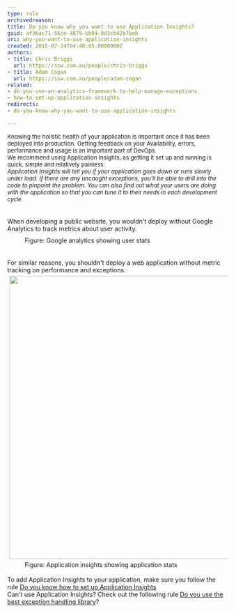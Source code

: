 ```yaml
---
type: rule
archivedreason: 
title: Do you know why you want to use Application Insights?
guid: af36ac71-56ce-4879-bb04-0d3cb42b7beb
uri: why-you-want-to-use-application-insights
created: 2015-07-24T04:40:05.0000000Z
authors:
- title: Chris Briggs
  url: https://ssw.com.au/people/chris-briggs
- title: Adam Cogan
  url: https://ssw.com.au/people/adam-cogan
related:
- do-you-use-an-analytics-framework-to-help-manage-exceptions
- how-to-set-up-application-insights
redirects:
- do-you-know-why-you-want-to-use-application-insights

---
```



<div><font size="2">Knowing the holistic health of your application is important once it has been deployed into production. Getting feedback on your Availability, errors, performance and usage is an important part of DevOps.<br>We recommend using Application Insights, as getting it set up and running is quick, simple and relatively painless.</font></div><div><font size="2"><span></span><em>Application Insights will tell you if your application goes down or runs slowly under load. If there are any uncaught exceptions, you'll be able to drill into the code to pinpoint the problem. You can also find out what your users are doing with the application so that you can tune it to their needs in each development cycle.&#160;&#160;</em> ​</font></div>
<br><excerpt class='endintro'></excerpt><br>
<div>When developing a public website, you wouldn't deploy without Google Analytics to track metrics about user activity.<br><img src="/PublishingImages/Google-analytics.png" alt="" style="margin&#58;5px;" /><dd class="ssw15-rteElement-FigureNormal">Figure&#58; Google analytics show​ing user stats</dd></div><div><br>&#160;</div><div>For similar reasons, you shouldn't deploy a web application without metric tracking on performance and exceptions.<br><img src="/PublishingImages/App-Insights-Dashboard.png" alt="" style="margin&#58;5px;width&#58;650px;" /><dd class="ssw15-rteElement-FigureGood">Figure&#58; Application insights showing application stats</dd></div><div>&#160;</div><div>To add Application Insights to your application, make sure you follow the rule <a href="/_layouts/15/FIXUPREDIRECT.ASPX?WebId=3dfc0e07-e23a-4cbb-aac2-e778b71166a2&amp;TermSetId=07da3ddf-0924-4cd2-a6d4-a4809ae20160&amp;TermId=68f64a3a-78ec-49f6-87ed-7ee92af1c809">Do you know how to set up Application Insights</a><br>Can't use Application Insights? Check out the following rule <a href="/_layouts/15/FIXUPREDIRECT.ASPX?WebId=3dfc0e07-e23a-4cbb-aac2-e778b71166a2&amp;TermSetId=07da3ddf-0924-4cd2-a6d4-a4809ae20160&amp;TermId=8c5a1235-d169-4164-92a1-08812c26fc22">Do you use the best exception handling library</a>​?<br></div>


